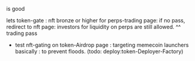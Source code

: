 is good

lets token-gate : nft bronze or higher for perps-trading page: if no pass, redirect to nft page: investors for liquidity on perps are still allowed. ^^ trading pass

- test nft-gating on token-Airdrop page : targeting memecoin launchers basically : to prevent floods. (todo: deploy:token-Deployer-Factory)
